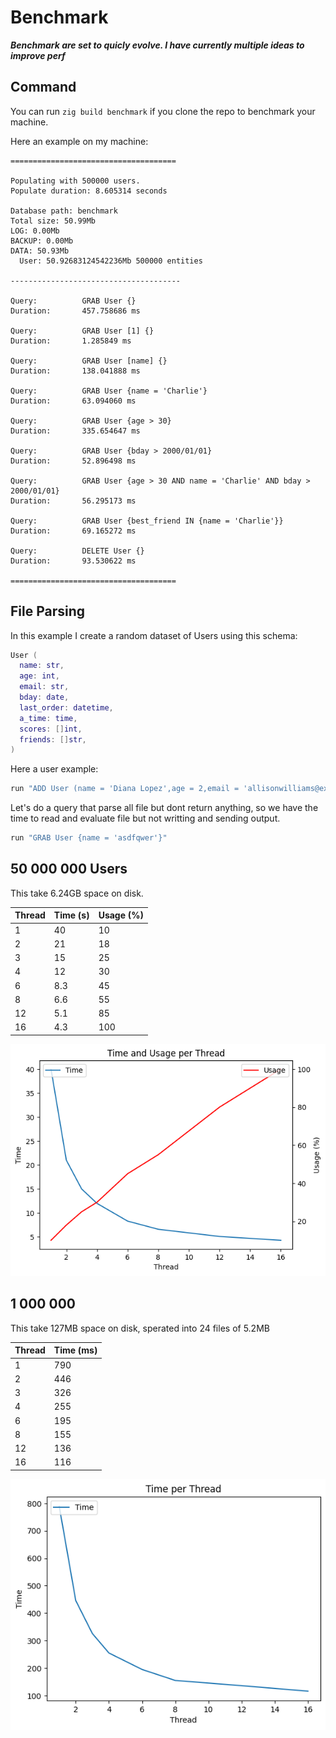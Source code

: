 # Benchmark

***Benchmark are set to quicly evolve. I have currently multiple ideas to improve perf***

## Command

You can run `zig build benchmark` if you clone the repo to benchmark your machine.

Here an example on my machine:

```
=====================================

Populating with 500000 users.
Populate duration: 8.605314 seconds

Database path: benchmark
Total size: 50.99Mb
LOG: 0.00Mb
BACKUP: 0.00Mb
DATA: 50.93Mb
  User: 50.92683124542236Mb 500000 entities

--------------------------------------

Query:          GRAB User {}
Duration:       457.758686 ms

Query:          GRAB User [1] {}
Duration:       1.285849 ms

Query:          GRAB User [name] {}
Duration:       138.041888 ms

Query:          GRAB User {name = 'Charlie'}
Duration:       63.094060 ms

Query:          GRAB User {age > 30}
Duration:       335.654647 ms

Query:          GRAB User {bday > 2000/01/01}
Duration:       52.896498 ms

Query:          GRAB User {age > 30 AND name = 'Charlie' AND bday > 2000/01/01}
Duration:       56.295173 ms

Query:          GRAB User {best_friend IN {name = 'Charlie'}}
Duration:       69.165272 ms

Query:          DELETE User {}
Duration:       93.530622 ms

=====================================
```

## File Parsing

In this example I create a random dataset of Users using this schema:
```lua
User (
  name: str,
  age: int,
  email: str,
  bday: date,
  last_order: datetime,
  a_time: time,
  scores: []int,
  friends: []str,
)
```

Here a user example:
```lua
run "ADD User (name = 'Diana Lopez',age = 2,email = 'allisonwilliams@example.org',scores=[37 85 90 71 88 85 68],friends = [],bday=1973/11/13,last_order=1979/07/18-15:05:26.590261,a_time=03:04:06.862213)
```

Let's do a query that parse all file but dont return anything, so we have the time to read and evaluate file but not writting and sending output.
```lua
run "GRAB User {name = 'asdfqwer'}"
```

## 50 000 000 Users
This take 6.24GB space on disk.

| Thread | Time (s) | Usage (%) |
| --- | --- | --- |
| 1 | 40 | 10 |
| 2 | 21 | 18 |
| 3 | 15 | 25 |
| 4 | 12 | 30 |
| 6 | 8.3 | 45 |
| 8 | 6.6 | 55 |
| 12 | 5.1 | 85 |
| 16 | 4.3 | 100 |

![Chart](images/time_usage_per_thread_50_000_000.png)

## 1 000 000
This take 127MB space on disk, sperated into 24 files of 5.2MB

| Thread | Time (ms) | 
| --- | --- | 
| 1 | 790 | 
| 2 | 446 | 
| 3 | 326 | 
| 4 | 255 | 
| 6 | 195 | 
| 8 | 155 | 
| 12 | 136 | 
| 16 | 116 | 

![Chart](images/time_usage_per_thread_1_000_000.png)

